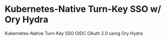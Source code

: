 # Kubernetes-Native Turn-Key SSO w/ Ory Hydra 
Kubernetes-Native Turn-Key SSO OIDC OAuth 2.0 using Ory Hydra  
